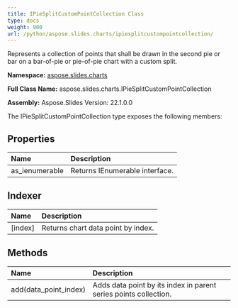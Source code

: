 ```yaml
---
title: IPieSplitCustomPointCollection Class
type: docs
weight: 900
url: /python/aspose.slides.charts/ipiesplitcustompointcollection/
---
```


Represents a collection of points that shall be drawn in the second pie or bar on a bar-of-pie or pie-of-pie chart with a custom split.

**Namespace:** [aspose.slides.charts](/python/aspose.slides.charts/)

**Full Class Name:** aspose.slides.charts.IPieSplitCustomPointCollection

**Assembly:**  Aspose.Slides Version: 22.1.0.0

The IPieSplitCustomPointCollection type exposes the following members:
## **Properties**
|**Name**|**Description**|
| :- | :- |
|as_ienumerable|Returns IEnumerable interface.|
## **Indexer**
|**Name**|**Description**|
| :- | :- |
|[index]|Returns chart data point by index.|
## **Methods**
|**Name**|**Description**|
| :- | :- |
|add(data_point_index)|Adds data point by its index in parent series points collection.|

